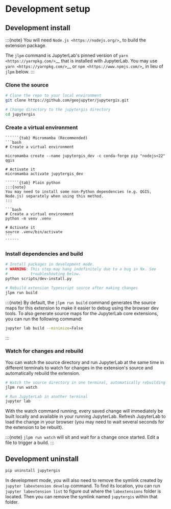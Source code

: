# Development setup

## Development install

:::{note}
You will need `Node.js <https://nodejs.org/>`_ to build the extension package.

The ``jlpm`` command is JupyterLab's pinned version of
`yarn <https://yarnpkg.com/>`__ that is installed with JupyterLab. You may use
`yarn <https://yarnpkg.com/>`__ or `npm <https://www.npmjs.com/>`_ in lieu of ``jlpm`` below.
:::

### Clone the source

```bash
# Clone the repo to your local environment
git clone https://github.com/geojupyter/jupytergis.git

# Change directory to the jupytergis directory
cd jupytergis
```

### Create a virtual environment

`````````{tabs}
``````{tab} Micromamba (Recommended)
```bash
# Create a virtual environment

micromamba create --name jupytergis_dev -c conda-forge pip "nodejs<22" qgis

# Activate it
micromamba activate jupytergis_dev

``````{tab} Plain python
:::{note}
You may need to install some non-Python dependencies (e.g. QGIS,
Node.js) separately when using this method.
:::

```bash
# Create a virtual environment
python -m venv .venv

# Activate it
source .venv/bin/activate
```
``````
`````````

### Install dependencies and build

```bash
# Install packages in development mode.
# WARNING: This step may hang indefinitely due to a bug in Nx. See
#          troubleshooting below.
python scripts/dev-install.py

# Rebuild extension Typescript source after making changes
jlpm run build
```

:::{note}
 By default, the ``jlpm run build`` command generates the source maps for this extension to make it easier to debug using the browser dev tools.
To also generate source maps for the JupyterLab core extensions, you can run the following command:

```bash
jupyter lab build --minimize=False
```
:::

### Watch for changes and rebuild

You can watch the source directory and run JupyterLab at the same time in different terminals to watch for changes in the extension's source and automatically rebuild the extension.

```bash
# Watch the source directory in one terminal, automatically rebuilding when needed
jlpm run watch

# Run JupyterLab in another terminal
jupyter lab
```

With the watch command running, every saved change will immediately be built locally and available in your running JupyterLab. Refresh JupyterLab to load the change in your browser (you may need to wait several seconds for the extension to be rebuilt).

:::{note}
 ``jlpm run watch`` will sit and wait for a change once started. Edit a file to trigger a build.
:::

## Development uninstall

```bash
pip uninstall jupytergis
```

In development mode, you will also need to remove the symlink created by `jupyter labextension develop` command. To find its location, you can run `jupyter labextension list` to figure out where the `labextensions` folder is located. Then you can remove the symlink named `jupytergis` within that folder.
